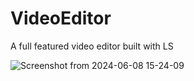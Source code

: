 # VideoEditor
 A full featured video editor built with LS
 
![Screenshot from 2024-06-08 15-24-09](https://github.com/the-lstv/VideoEditor/assets/62482747/8ed7e3fe-a054-453d-804a-3be2f4465c77)
